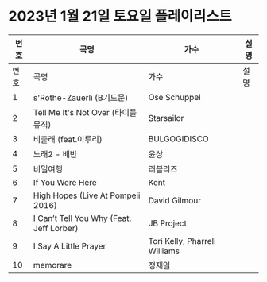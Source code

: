 # 2023년 1월 21일 토요일 플레이리스트

| 번호 | 곡명 | 가수 | 설명 |
|------|------|------|------|
| 번호 | 곡명 | 가수 | 설명 |
| 1 | s'Rothe-Zauerli (B기도문) | Ose Schuppel |  |
| 2 | Tell Me It's Not Over (타이틀 뮤직) | Starsailor |  |
| 3 | 비출래 (feat.이루리) | BULGOGIDISCO |  |
| 4 | 노래2 - 배반 | 윤상 |  |
| 5 | 비밀여행 | 러블리즈 |  |
| 6 | If You Were Here | Kent |  |
| 7 | High Hopes (Live At Pompeii 2016) | David Gilmour |  |
| 8 | I Can’t Tell You Why (Feat. Jeff Lorber) | JB Project |  |
| 9 | I Say A Little Prayer | Tori Kelly, Pharrell Williams |  |
| 10 | memorare | 정재일 |  |
